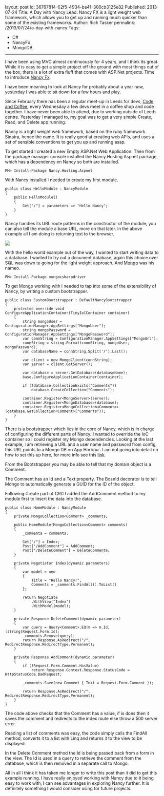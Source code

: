 layout: post
Id: 36767814-02f5-4934-ba41-300cb3125e82
Published: 2013-07-24
Title: A Day with Nancy
Lead: Nancy FX is a light weight web framework, which allows you to get up and running much quicker than some of the existing frameworks.
Author: Rich Tasker
permalink: /2013/07/24/a-day-with-nancy
Tags:
  - C#
  - NancyFx
  - MongoDB
---
I have been using MVC almost continuously for 4 years, and I think its great. While it is easy to get a simple project off the ground with most things out of the box, there is a lot of extra fluff that comes with ASP.Net projects. Time to introduce [Nancy Fx](http://nancyfx.org/).

I have been meaning to look at Nancy for probably about a year now, yesterday I was able to sit down for a few hours and play.

Since February there has been a regular meet-up in Leeds for devs, [Code and Coffee](http://www.agileyorkshire.org/codeandcoffee), every Wednesday a few devs meet in a coffee shop and code together. I have never been able to attend, due to working outside of Leeds centre. Yesterday I managed to, my goal was to get a very simple Create, Read, and Delete app running.

Nancy is a light weight web framework, based on the ruby framework Sinatra, hence the name. It is really good at creating web APIs, and uses a set of sensible conventions to get you up and running asap.

To get started I created a new Empty ASP.Net Web Application. Then from the package manager console installed the Nancy.Hosting.Aspnet package, which has a dependency on Nancy so both are installed.

`PM> Install-Package Nancy.Hosting.Aspnet`

With Nancy installed I needed to create my first module. 

    public class HelloModule : NancyModule
    {
        public HelloModule()
        {
            Get["/"] = parameters => "Hello Nancy";
        }
    }

Nancy handles its URL route patterns in the constructor of the module, you can also tell the module a base URL, more on that later. In the above example all I am doing is returning text to the browser.

![](/assets/images/posts/2013/07/helloNancy.png)

With the hello world example out of the way, I wanted to start writing data to a database. I wanted to try out a document database, again this choice over SQL was down to going for the light weight approach. And [Mongo](https://www.mongodb.com/) was his nameo.

`PM> Install-Package mongocsharpdriver`

To get Mongo working with I needed to tap into some of the extensibility of Nancy, by writing a custom bootstrapper. 

    public class CustomBootstrapper : DefaultNancyBootstrapper
    {
        protected override void ConfigureApplicationContainer(TinyIoCContainer container)
        {
            string mongoUser = ConfigurationManager.AppSettings["MongoUser"];
            string mongoPassword = ConfigurationManager.AppSettings["MongoPassword"];
            var connString = ConfigurationManager.AppSettings["MongoUrl"];
            connString = string.Format(connString, mongoUser, mongoPassword);
            var databaseName = connString.Split('/').Last();

            var client = new MongoClient(connString);
            var server = client.GetServer();

            var database = server.GetDatabase(databaseName);
            base.ConfigureApplicationContainer(container);

            if (!database.CollectionExists("Comments"))
                database.CreateCollection("Comments");

            container.Register<MongoServer>(server);
            container.Register<MongoDatabase>(database);
            container.Register<MongoCollection<Comment>>(database.GetCollection<Comment>("Comments"));
        }
    }

There is a bootstrapper which lies in the core of Nancy, which is in charge of configuring the different parts of Nancy. I wanted to override the IoC container so I could register my Mongo dependencies. Looking at the last example, I am retrieving a URL and a user name and password from config, this URL points to a Mongo DB on App Harbour. I am not going into detail on how to set this up here, for more info see this [link](http://support.mongohq.com/partners/appharbor.html).

From the Bootstrapper you may be able to tell that my domain object is a Comment.

The Comment has an Id and a Text property. The BosnId decorator is to tell Mongo to automatically generate a GUID for the ID of the object.

Following Create part of CRD I added the AddComment method to my module first to insert the data into the database.

    public class HomeModule : NancyModule
    {
        private MongoCollection<Comment> _comments;

        public HomeModule(MongoCollection<Comment> comments)
        {
            _comments = comments;

            Get["/"] = Index;
            Post["/AddComment"] = AddComment;
            Post["/DeleteComment"] = DeleteCommente;
        }

        private Negotiator Index(dynamic parameters)
        {
            var model = new
            {
                Title = "Hello Nancy!",
                Comments = _comments.FindAll().ToList()
            };

            return Negotiate
                .WithView("Index")
                .WithModel(model);
        }

        private Response DeleteComment(dynamic parameter)
        {
            var query = Query<Comment>.EQ(m => m.Id, (string)Request.Form.Id);
            _comments.Remove(query);            
            return Response.AsRedirect("/", RedirectResponse.RedirectType.Permanent);
        }

        private Response AddComment(dynamic parameter)
        { 
            if (!Request.Form.Comment.HasValue)
                return Response.Context.Response.StatusCode = HttpStatusCode.BadRequest;

            _comments.Save(new Comment { Text = Request.Form.Comment });

            return Response.AsRedirect("/", RedirectResponse.RedirectType.Permanent);
        }
    }

The code above checks that the Comment has a value, if is does then it saves the comment and redirects to the index route else throw a 500 server error. 

Reading a list of comments was easy, the code simply calls the FindAll method, converts it to a list with Linq and returns it to the view to be displayed.

In the Delete Comment method the Id is being passed back from a form in the view. The Id is used in a query to retrieve the comment from the database, which is then removed in a separate call to Mongo. 

All in all I think it has taken me longer to write this post than it did to get this example running. 
I have really enjoyed working with Nancy due to it being easy to work with, I can see advantages in exploring Nancy further. It is definitely something I would consider using for future projects.
